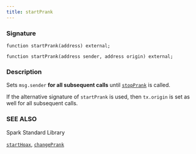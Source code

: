```yaml
---
title: startPrank
---
```


### Signature

```solidity
function startPrank(address) external;
```

```solidity
function startPrank(address sender, address origin) external;
```

### Description

Sets `msg.sender` **for all subsequent calls** until [`stopPrank`](./stop-prank.md) is called.

If the alternative signature of `startPrank` is used, then `tx.origin` is set as well for all subsequent calls.

### SEE ALSO

Spark Standard Library

[`startHoax`](../spark-std/startHoax.md), [`changePrank`](../spark-std/change-prank.md)
